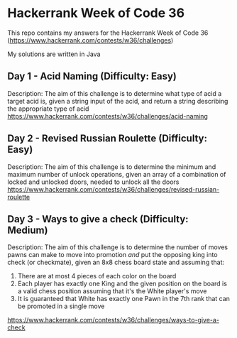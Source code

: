 # Hackerrank Week of Code 36

This repo contains my answers for the Hackerrank Week of Code 36 (https://www.hackerrank.com/contests/w36/challenges)

My solutions are written in Java

## Day 1 - Acid Naming (Difficulty: Easy)
Description: The aim of this challenge is to determine what type of acid a target acid is, given a string input of the acid, and return a string describing the appropriate type of acid
https://www.hackerrank.com/contests/w36/challenges/acid-naming

## Day 2 - Revised Russian Roulette (Difficulty: Easy)
Description: The aim of this challenge is to determine the minimum and maximum number of unlock operations, given an array of a combination of locked and unlocked doors, needed to unlock all the doors
https://www.hackerrank.com/contests/w36/challenges/revised-russian-roulette

## Day 3 - Ways to give a check (Difficulty: Medium)
Description: The aim of this challenge is to determine the number of moves pawns can make to move into promotion *and* put the opposing king into check (or checkmate), given an 8x8 chess board state and assuming that:

1. There are at most 4 pieces of each color on the board
2. Each player has exactly one King and the given position on the board is a valid chess position assuming that it's the White player's move
3. It is guaranteed that White has exactly one Pawn in the 7th rank that can be promoted in a single move

https://www.hackerrank.com/contests/w36/challenges/ways-to-give-a-check